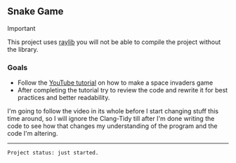## Snake Game

> [!IMPORTANT]  
> This project uses [raylib](https://github.com/raysan5/raylib) you will not be able to compile the project without the library.

### Goals
- Follow the [YouTube tutorial](https://youtu.be/TGo3Oxdpr5o?si=f3DJFexPSLh6TJY0) on how to make a space invaders game
- After completing the tutorial try to review the code and rewrite it for best practices and better readability.

I'm going to follow the video in its whole before I start changing stuff this time around, so I will ignore the Clang-Tidy till after
I'm done writing the code to see how that changes my understanding of the program and the code I'm altering.


---

```
Project status: just started.

```
